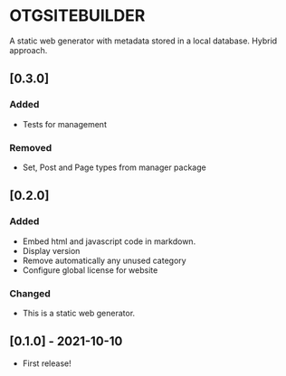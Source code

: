 # OTGSITEBUILDER

A static web generator with metadata stored in a local database.
Hybrid approach.

## [0.3.0]

### Added

* Tests for management

### Removed

* Set, Post and Page types from manager package

## [0.2.0]

### Added

* Embed html and javascript code in markdown.
* Display version
* Remove automatically any unused category
* Configure global license for website

### Changed

* This is a static web generator.

## [0.1.0] - 2021-10-10

* First release!
